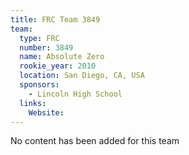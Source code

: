 ```yaml
---
title: FRC Team 3849
team:
  type: FRC
  number: 3849
  name: Absolute Zero
  rookie_year: 2010
  location: San Diego, CA, USA
  sponsors:
    - Lincoln High School
  links:
    Website: 
---
```

No content has been added for this team